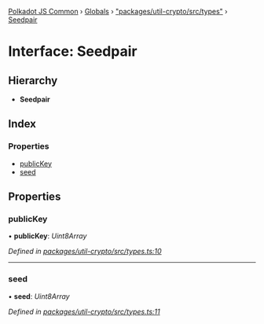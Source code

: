 [Polkadot JS Common](../README.md) › [Globals](../globals.md) › ["packages/util-crypto/src/types"](../modules/_packages_util_crypto_src_types_.md) › [Seedpair](_packages_util_crypto_src_types_.seedpair.md)

# Interface: Seedpair

## Hierarchy

* **Seedpair**

## Index

### Properties

* [publicKey](_packages_util_crypto_src_types_.seedpair.md#publickey)
* [seed](_packages_util_crypto_src_types_.seedpair.md#seed)

## Properties

###  publicKey

• **publicKey**: *Uint8Array*

*Defined in [packages/util-crypto/src/types.ts:10](https://github.com/polkadot-js/common/blob/5c886b0f/packages/util-crypto/src/types.ts#L10)*

___

###  seed

• **seed**: *Uint8Array*

*Defined in [packages/util-crypto/src/types.ts:11](https://github.com/polkadot-js/common/blob/5c886b0f/packages/util-crypto/src/types.ts#L11)*
